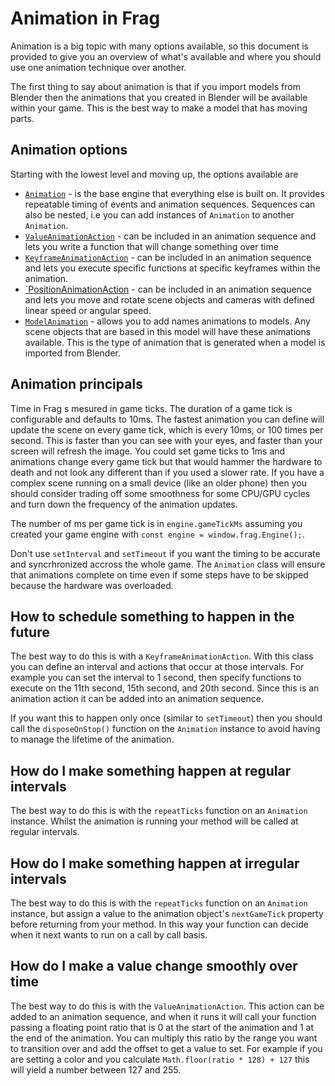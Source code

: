 # Animation in Frag
Animation is a big topic with many options available, so this document
is provided to give you an overview of what's available and where
you should use one animation technique over another.

The first thing to say about animation is that if you import models
from Blender then the animations that you created in Blender will
be available within your game. This is the best way to make a model
that has moving parts.

## Animation options
Starting with the lowest level and moving up, the options available are
* [`Animation`](reference/animation.md) - is the base engine that everything 
  else is built on. It provides repeatable timing of events and animation
  sequences. Sequences can also be nested, i.e you can add instances of
  `Animation` to another `Animation`.
* [`ValueAnimationAction`](reference/value-animation-action.md) - can be 
  included in an animation sequence and lets you write a function that will
  change something over time
* [`KeyframeAnimationAction`](reference/keyframe-animation-action.md) - can
  be included in an animation sequence and lets you execute specific functions
  at specific keyframes within the animation.
* [`PositionAnimationAction](reference/position-animation-action.md) - can be
  included in an animation sequence and lets you move and rotate scene objects
  and cameras with defined linear speed or angular speed.
* [`ModelAnimation`](reference/model-animation.md) - allows you to add names
  animations to models. Any scene objects that are based in this model will
  have these animations available. This is the type of animation that is
  generated when a model is imported from Blender.

## Animation principals
Time in Frag s mesured in game ticks. The duration of a game tick is configurable
and defaults to 10ms. The fastest animation you can define will update the scene
on every game tick, which is every 10ms, or 100 times per second. This is faster
than you can see with your eyes, and faster than your screen will refresh the image.
You could set game ticks to 1ms and animations change every game tick but that
would hammer the hardware to death and not look any different than if you used
a slower rate. If you have a complex scene running on a small device (like an
older phone) then you should consider trading off some smoothness for some
CPU/GPU cycles and turn down the frequency of the animation updates.

The number of ms per game tick is in `engine.gameTickMs` assuming you created
your game engine with `const engine = window.frag.Engine();`.

Don't use `setInterval` and `setTimeout` if you want the timing to be accurate and
syncrhronized accross the whole game. The `Animation` class will ensure that
animations complete on time even if some steps have to be skipped because
the hardware was overloaded.

## How to schedule something to happen in the future
The best way to do this is with a `KeyframeAnimationAction`. With this class
you can define an interval and actions that occur at those intervals. For
example you can set the interval to 1 second, then specify functions to execute
on the 11th second, 15th second, and 20th second. Since this is an animation action
it can be added into an animation sequence.

If you want this to happen only once (similar to `setTimeout`) then you should
call the `disposeOnStop()` function on the `Animation` instance to avoid having
to manage the lifetime of the animation.

## How do I make something happen at regular intervals
The best way to do this is with the `repeatTicks` function on an `Animation`
instance. Whilst the animation is running your method will be called at
regular intervals.

## How do I make something happen at irregular intervals
The best way to do this is with the `repeatTicks` function on an `Animation`
instance, but assign a value to the animation object's `nextGameTick` property
before returning from your method. In this way your function can decide
when it next wants to run on a call by call basis.

## How do I make a value change smoothly over time
The best way to do this is with the `ValueAnimationAction`. This action can
be added to an animation sequence, and when it runs it will call your function
passing a floating point ratio that is 0 at the start of the animation and
1 at the end of the animation. You can multiply this ratio by the range you
want to transition over and add the offset to get a value to set. For example
if you are setting a color and you calculate `Math.floor(ratio * 128) + 127` 
this will yield a number between 127 and 255.